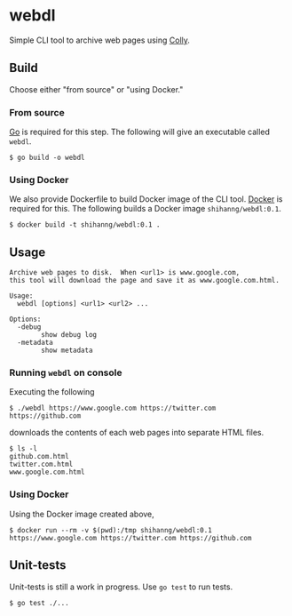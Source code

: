 # webdl

Simple CLI tool to archive web pages using [Colly](https://github.com/gocolly/colly).

## Build

Choose either "from source" or "using Docker."

### From source

[Go](https://golang.org/) is required for this step.
The following will give an executable called `webdl`.

```console
$ go build -o webdl
```

### Using Docker

We also provide Dockerfile to build Docker image of the CLI tool. [Docker](https://www.docker.com/) is required for this.
The following builds a Docker image `shihanng/webdl:0.1`.

```console
$ docker build -t shihanng/webdl:0.1 .
```

## Usage

```console
Archive web pages to disk.  When <url1> is www.google.com,
this tool will download the page and save it as www.google.com.html.

Usage:
  webdl [options] <url1> <url2> ...

Options:
  -debug
        show debug log
  -metadata
        show metadata
```

### Running `webdl` on console

Executing the following

```
$ ./webdl https://www.google.com https://twitter.com https://github.com
```

downloads the contents of each web pages into separate HTML files.

```
$ ls -l
github.com.html
twitter.com.html
www.google.com.html
```

### Using Docker

Using the Docker image created above,

```console
$ docker run --rm -v $(pwd):/tmp shihanng/webdl:0.1 https://www.google.com https://twitter.com https://github.com
```

## Unit-tests

Unit-tests is still a work in progress. Use `go test` to run tests.

```console
$ go test ./...
```
